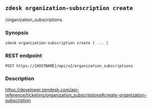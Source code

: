 ## `zdesk organization-subscription create`

/organization_subscriptions

### Synopsis

    zdesk organization-subscription create [ ... ]

### REST endpoint

    POST https://{HOSTNAME}/api/v2/organization_subscriptions

### Description

https://developer.zendesk.com/api-reference/ticketing/organization_subscriptions#create-organization-subscription

